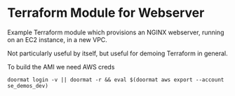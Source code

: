 # Terraform Module for Webserver

Example Terraform module which provisions an NGINX webserver, running on an EC2 instance, in a new VPC.

Not particularly useful by itself, but useful for demoing Terraform in general.

To build the AMI we need AWS creds

```
doormat login -v || doormat -r && eval $(doormat aws export --account se_demos_dev)
```
